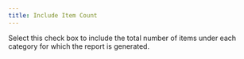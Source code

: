 ```yaml
---
title: Include Item Count
---
```



Select this check box to include the total number of items under each category for which the report is generated.
